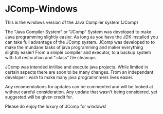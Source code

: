 # JComp-Windows
This is the windows version of the Java Compiler system (JComp)

The "Java Compiler System" or "JComp" System was developed to make Java programming slightly easier. 
As long as you have the JDK installed you can take full advantage of the JComp system.
JComp was developed to to make the mundane tasks of java programming and maker everything slightly easier!
From a simple compiler and executor, to a backup system with full restoration and ".class" file cleanups.

JComp was intended initilise and execute java projects. While limited in certain aspects there are soon to be many changes.
From an independant developer I wish to make many java programmmers lives easier. 

Any recomendations for updates can be commented and will be looked at without careful consideration.
Any update that wasn't being considered, yet suggested will be given credit for.

Please do enjoy the luxury of JComp for windows!
